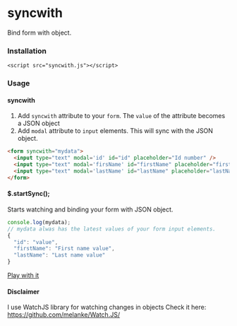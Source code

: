 # syncwith
Bind form with object. 

### Installation
  `<script src="syncwith.js"></script>`

### Usage

#### syncwith
1. Add `syncwith` attribute to your `form`. The `value` of the attribute becomes a JSON object
2. Add `modal` attribute to `input` elements. This will sync with the JSON object.

```html
<form syncwith="mydata">
  <input type="text" modal='id' id="id" placeholder="Id number" />
  <input type="text" modal='firsName' id="firstName" placeholder="firstName" />
  <input type="text" modal='lastName' id="lastName" placeholder="lastName" />
</form>
```

#### $.startSync();
Starts watching and binding your form with JSON object.

```javascript
console.log(mydata);
// mydata alwas has the latest values of your form input elements.
{
  "id": "value",
  "firstName": "First name value",
  "lastName": "Last name value"
}
```

[Play with it](http://plnkr.co/edit/BAoYyeDAboRwpAujSJeH)

#### Disclaimer
I use WatchJS library for watching changes in objects
Check it here: https://github.com/melanke/Watch.JS/
